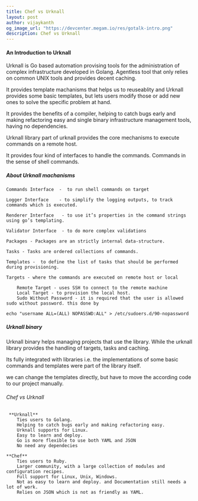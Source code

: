 ```yaml
---
title: Chef vs Urknall
layout: post
author: vijaykanth
og_image_url: "https://devcenter.megam.io/res/gotalk-intro.png"
description: Chef vs Urknall
---
```


#### An Introduction to Urknall

Urknall is Go based automation provising tools for the administration of complex infrastructure developed in Golang. Agentless tool that only relies on common UNIX tools and provides decent caching.

It provides template machanisms that helps us to reuseablity and Urknall provides some basic templates, but lets users modify those or add new ones to solve the specific problem at hand.


It provides the benefits of a compiler, helping to catch bugs early and making refactoring easy and single binary infrastructure management tools, having no dependencies.

Urknall library part of urknall provides the core mechanisms to execute commands on a remote host.

 It provides four kind of interfaces to handle the commands. Commands in the sense of shell commands.

##### About Urknall machanisms

  	Commands Interface  -  to run shell commands on target  

 	Logger Interface    - to simplify the logging outputs, to track commands which is executed.

	Renderer Interface   - to use it’s properties in the command strings using go’s templating.

	Validator Interface  - to do more complex validations

 	Packages - Packages are an strictly internal data-structure.

	Tasks - Tasks are ordered collections of commands.

	Templates -  to define the list of tasks that should be performed during provisioning.

	Targets - where the commands are executed on remote host or local

		Remote Target - uses SSH to connect to the remote machine
		Local Target - to provision the local host.
		Sudo Without Password - it is required that the user is allowed sudo without password. this done by

	echo "username ALL=(ALL) NOPASSWD:ALL" > /etc/sudoers.d/90-nopassword


##### Urknall binary


   Urknall binary helps managing projects that use the library. While the urknall library provides the handling of targets, tasks and caching.

   Its fully integrated with libraries i.e. the implementations of some basic commands and templates were part of the library itself.

   we can change the templates directly, but have to move the according code to our project manually.

###### Chef vs Urknall
     **Urknall**
		Ties users to Golang.
		Helping to catch bugs early and making refactoring easy.
		Urknall supports for Linux.
		Easy to learn and deploy.
		Go is more flexible to use both YAML and JSON
        No need any dependecies

 	**Chef**
		Ties users to Ruby.
		Larger community, with a large collection of modules and configuration recipes.
		Full support for Linux, Unix, Windows.
		Not as easy to learn and deploy. and Documentation still needs a lot of work.
		Relies on JSON which is not as friendly as YAML.
